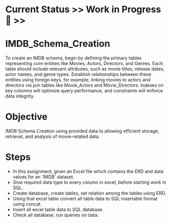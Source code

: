 # Current Status >>  Work in Progress  🧲 >>

# IMDB_Schema_Creation
To create an IMDB schema, begin by defining the primary tables representing core entities like Movies, Actors, Directors, and Genres. Each table should include relevant attributes, such as movie titles, release dates, actor names, and genre types. Establish relationships between these entities using foreign keys, for example, linking movies to actors and directors via join tables like Movie_Actors and Movie_Directors. Indexes on key columns will optimize query performance, and constraints will enforce data integrity.

# Objective
IMDB Schema Creation using provided data to allowing efficient storage, retrieval, and analysis of movie-related data.

# Steps
- In this assignment, given an Excel file which contains the ERD and data values for an 'IMDB' dataset.
- Give required data type to every column in excel, before starting work in SQL.
- Create database, create tables, set relation among the tables using ERD.
- Using that excel table convert all table data to SQL insertable format using concat.
- Insert all excel table data to SQL database.
- Check all database, run queries on data. 
